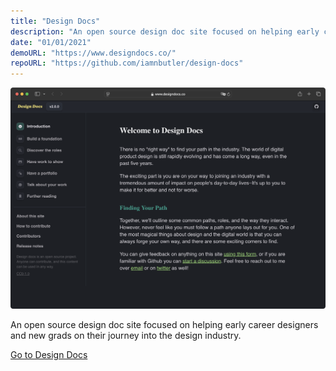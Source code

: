 ```yaml
---
title: "Design Docs"
description: "An open source design doc site focused on helping early career designers"
date: "01/01/2021"
demoURL: "https://www.designdocs.co/"
repoURL: "https://github.com/iamnbutler/design-docs"
---
```


![Design Docs Home](./design-docs-home.png)

An open source design doc site focused on helping early career designers and new grads on their journey into the design industry.

[Go to Design Docs](https://www.designdocs.co/)
